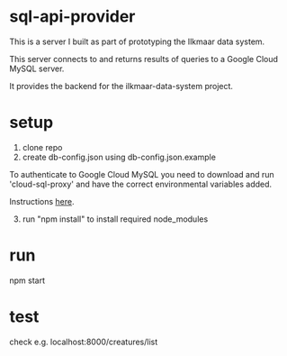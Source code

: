 # sql-api-provider

This is a server I built as part of prototyping the Ilkmaar data system.

This server connects to and returns results of queries to a Google Cloud MySQL server.

It provides the backend for the ilkmaar-data-system project.

# setup

1. clone repo
2. create db-config.json using db-config.json.example

To authenticate to Google Cloud MySQL you need to download and run 'cloud-sql-proxy' and have the correct environmental variables added.

Instructions [here](https://cloud.google.com/sql/docs/mysql/connect-instance-local-computer).

3. run "npm install" to install required node_modules

# run

npm start

# test

check e.g. localhost:8000/creatures/list